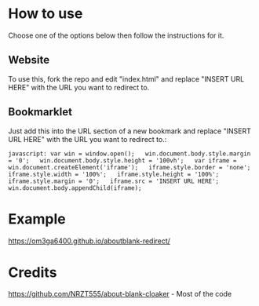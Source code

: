 # How to use
Choose one of the options below then follow the instructions for it.

## Website
To use this, fork the repo and edit "index.html" and replace "INSERT URL HERE" with the URL you want to redirect to.

## Bookmarklet

Just add this into the URL section of a new bookmark and replace "INSERT URL HERE" with the URL you want to redirect to.:
```
javascript: var win = window.open();   win.document.body.style.margin = '0';   win.document.body.style.height = '100vh';   var iframe = win.document.createElement('iframe');   iframe.style.border = 'none';   iframe.style.width = '100%';   iframe.style.height = '100%';   iframe.style.margin = '0';   iframe.src = 'INSERT URL HERE';   win.document.body.appendChild(iframe);
```

# Example
https://om3ga6400.github.io/aboutblank-redirect/

# Credits
https://github.com/NRZT555/about-blank-cloaker - Most of the code
